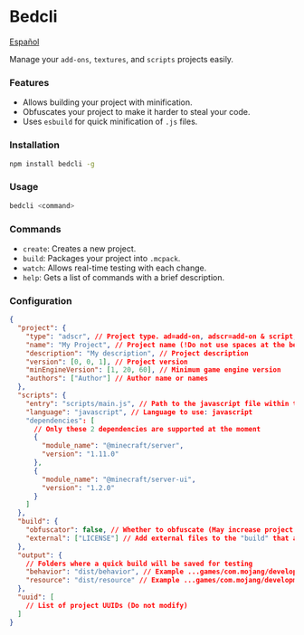 # Bedcli

[Español](README.ES.md)

Manage your `add-ons`, `textures`, and `scripts` projects easily.

### Features

- Allows building your project with minification.
- Obfuscates your project to make it harder to steal your code.
- Uses `esbuild` for quick minification of `.js` files.

### Installation

```bash
npm install bedcli -g
```

### Usage

```bash
bedcli <command>
```

### Commands

- `create`: Creates a new project.
- `build`: Packages your project into `.mcpack`.
- `watch`: Allows real-time testing with each change.
- `help`: Gets a list of commands with a brief description.

### Configuration

```json
{
  "project": {
    "type": "adscr", // Project type. ad=add-on, adscr=add-on & script, bp=behavior, rp=resource, scr=script
    "name": "My Project", // Project name (!Do not use spaces at the beginning or end)
    "description": "My description", // Project description
    "version": [0, 0, 1], // Project version
    "minEngineVersion": [1, 20, 60], // Minimum game engine version
    "authors": ["Author"] // Author name or names
  },
  "scripts": {
    "entry": "scripts/main.js", // Path to the javascript file within the "BP"
    "language": "javascript", // Language to use: javascript
    "dependencies": [
      // Only these 2 dependencies are supported at the moment
      {
        "module_name": "@minecraft/server",
        "version": "1.11.0"
      },
      {
        "module_name": "@minecraft/server-ui",
        "version": "1.2.0"
      }
    ]
  },
  "build": {
    "obfuscator": false, // Whether to obfuscate (May increase project size)
    "external": ["LICENSE"] // Add external files to the "build" that are within the project folder
  },
  "output": {
    // Folders where a quick build will be saved for testing
    "behavior": "dist/behavior", // Example ...games/com.mojang/development_behavior_packs
    "resource": "dist/resource" // Example ...games/com.mojang/development_resource_packs
  },
  "uuid": [
    // List of project UUIDs (Do not modify)
  ]
}
```
